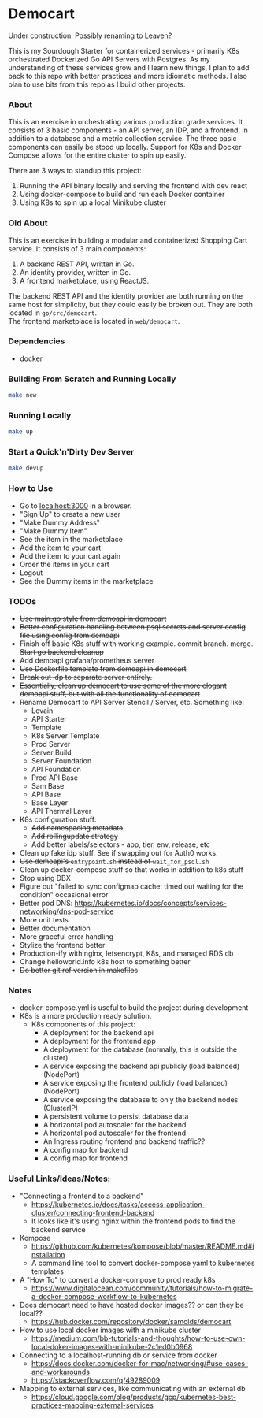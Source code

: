 # Democart

Under construction. Possibly renaming to Leaven?

This is my Sourdough Starter for containerized services - primarily K8s
orchestrated Dockerized Go API Servers with Postgres. As my understanding of
these services grow and I learn new things, I plan to add back to this repo
with better practices and more idiomatic methods. I also plan to use bits from
this repo as I build other projects.


### About

This is an exercise in orchestrating various production grade services. It
consists of 3 basic components - an API server, an IDP, and a frontend, in
addition to a database and a metric collection service. The three basic
components can easily be stood up locally. Support for K8s and Docker Compose
allows for the entire cluster to spin up easily.

There are 3 ways to standup this project:
1. Running the API binary locally and serving the frontend with dev react
2. Using docker-compose to build and run each Docker container
3. Using K8s to spin up a local Minikube cluster


### Old About

This is an exercise in building a modular and containerized Shopping Cart
service. It consists of 3 main components:

1. A backend REST API, written in Go.
2. An identity provider, written in Go.
3. A frontend marketplace, using ReactJS.

The backend REST API and the identity provider are both running on the same
host for simplicity, but they could easily be broken out. They are both located
in `go/src/democart`.  
The frontend marketplace is located in `web/democart`.


### Dependencies

- docker


### Building From Scratch and Running Locally

```sh
make new
```


### Running Locally

```sh
make up
```


### Start a Quick'n'Dirty Dev Server

```sh
make devup
```


### How to Use

- Go to [localhost:3000](http://localhost:3000) in a browser.
- "Sign Up" to create a new user
- "Make Dummy Address"
- "Make Dummy Item"
- See the item in the marketplace
- Add the item to your cart
- Add the item to your cart again
- Order the items in your cart
- Logout
- See the Dummy items in the marketplace


### TODOs

- ~~Use main.go style from demoapi in democart~~
- ~~Better configuration handling between psql secrets and server config file
  using config from demoapi~~
- ~~Finish off basic K8s stuff with working example. commit branch. merge. Start
  go backend cleanup~~
- Add demoapi grafana/prometheus server
- ~~Use Dockerfile template from demoapi in democart~~
- ~~Break out idp to separate server entirely.~~
- ~~Essentially, clean up democart to use some of the more elogant demoapi stuff,
  but with all the functionality of democart~~
- Rename Democart to API Server Stencil / Server, etc. Something like:
   - Levain
   - API Starter
   - Template
   - K8s Server Template
   - Prod Server
   - Server Build
   - Server Foundation
   - API Foundation
   - Prod API Base
   - Sam Base
   - API Base
   - Base Layer
   - API Thermal Layer
- K8s configuration stuff:
   - ~~Add namespacing metadata~~
   - ~~Add rollingupdate strategy~~
   - Add better labels/selectors - app, tier, env, release, etc
- Clean up fake idp stuff. See if swapping out for Auth0 works.
- ~~Use demoapi's `entrypoint.sh` instead of `wait_for_psql.sh`~~
- ~~Clean up docker-compose stuff so that works in addition to k8s stuff~~
- Stop using DBX
- Figure out "failed to sync configmap cache: timed out waiting for the
  condition" occasional error
- Better pod DNS:
    https://kubernetes.io/docs/concepts/services-networking/dns-pod-service
- More unit tests
- Better documentation
- More graceful error handling
- Stylize the frontend better
- Production-ify with nginx, letsencrypt, K8s, and managed RDS db
- Change helloworld.info k8s host to something better
- ~~Do better git ref version in makefiles~~


### Notes

- docker-compose.yml is useful to build the project during development
- K8s is a more production ready solution.
  - K8s components of this project:
    - A deployment for the backend api
    - A deployment for the frontend app
    - A deployment for the database (normally, this is outside the cluster)
    - A service exposing the backend api publicly (load balanced) (NodePort)
    - A service exposing the frontend publicly (load balanced) (NodePort)
    - A service exposing the database to only the backend nodes (ClusterIP)
    - A persistent volume to persist database data
    - A horizontal pod autoscaler for the backend
    - A horizontal pod autoscaler for the frontend
    - An Ingress routing frontend and backend traffic??
    - A config map for backend
    - A config map for frontend


### Useful Links/Ideas/Notes:
- "Connecting a frontend to a backend"
  - https://kubernetes.io/docs/tasks/access-application-cluster/connecting-frontend-backend
  - It looks like it's using nginx within the frontend pods to find the backend service
- Kompose
  - https://github.com/kubernetes/kompose/blob/master/README.md#installation
  - A command line tool to convert docker-compose yaml to kubernetes templates
- A "How To" to convert a docker-compose to prod ready k8s
  - https://www.digitalocean.com/community/tutorials/how-to-migrate-a-docker-compose-workflow-to-kubernetes
- Does democart need to have hosted docker images?? or can they be local??
  - https://hub.docker.com/repository/docker/samolds/democart
- How to use local docker images with a minikube cluster
  - https://medium.com/bb-tutorials-and-thoughts/how-to-use-own-local-doker-images-with-minikube-2c1ed0b0968
- Connecting to a localhost-running db or service from docker
  - https://docs.docker.com/docker-for-mac/networking/#use-cases-and-workarounds
  - https://stackoverflow.com/q/49289009
- Mapping to external services, like communicating with an external db
  - https://cloud.google.com/blog/products/gcp/kubernetes-best-practices-mapping-external-services
